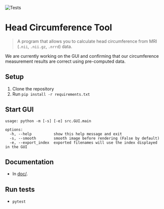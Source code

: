 ![Tests](https://github.com/COMP523TeamD/HeadCircumferenceTool/actions/workflows/tests.yml/badge.svg)

# Head Circumference Tool 

> A program that allows you to calculate head circumference from MRI (`.nii`, `.nii.gz`, `.nrrd`) data.

We are currently working on the GUI and confirming that our circumference measurement results are correct using pre-computed data.

## Setup

1. Clone the repository
2. Run `pip install -r requirements.txt`

## Start GUI

```
usage: python -m [-s] [-e] src.GUI.main

options:
  -h, --help          show this help message and exit
  -s, --smooth        smooth image before rendering (False by default)
  -e, --export_index  exported filenames will use the index displayed in the GUI

```

## Documentation

- In [doc/](https://github.com/COMP523TeamD/HeadCircumferenceTool/tree/main/doc).

## Run tests

- `pytest`
